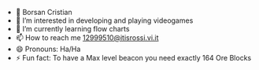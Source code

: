 - 👋 Borsan Cristian
- 👀 I’m interested in developing and playing videogames
- 🌱 I’m currently learning flow charts
- 📫 How to reach me 12999510@itisrossi.vi.it
- 😄 Pronouns: Ha/Ha
- ⚡ Fun fact: To have a Max level beacon you need exactly 164 Ore Blocks

<!---
FunWolfgan998/FunWolfgan998 is a ✨ special ✨ repository because its `README.md` (this file) appears on your GitHub profile.
You can click the Preview link to take a look at your changes.
--->
